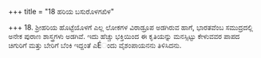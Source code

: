 +++
title = "18 ಹರಿಯ ಬಸುರೊಳಗಖಿಳ"

+++
18. ಶ್ರೀಹರಿಯ ಹೊಟ್ಟೆಯೊಳಗೆ ಎಲ್ಲ ಲೋಕಗಳ ವಿರಾಡ್ರೂಪ ಅಡಗಿರುವ ಹಾಗೆ, ಭಾರತವೆಂಬ ಸಮುದ್ರದಲ್ಲಿ ಅನೇಕ ಪುರಾಣ ಶಾಸ್ತ್ರಗಳು ಅಡಗಿವೆ. ಇದು ಹೆಚ್ಚು ಭಕ್ತಿಯಿಂದ ಈ ಕೃತಿಯನ್ನು ಮನಸ್ಸಿಟ್ಟು ಕೇಳುವವರ ಪಾಪದ ಚಿಗುರಿಗೆ ಮತ್ತು ಬೇರಿಗೆ ಬೆಂಕಿ ಇದ್ದಂತೆ ಎÉಂದು ವೈಶಂಪಾಯನನು ತಿಳಿಸಿದನು.
